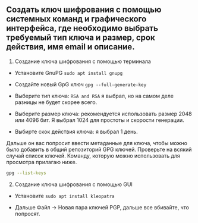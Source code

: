 ## Создать ключ шифрования с помощью системных команд и графического интерфейса, где необходимо выбрать требуемый тип ключа и размер, срок  действия, имя email и описание.

1. Создание ключа шифрования с помощью терминала

- Установите GnuPG `sudo apt install gnupg`

- Создайте новый GpG ключ `gpg --full-generate-key`

- Выберите тип ключа: `RSA and RSA` я выбрал, но на самом деле разницы не будет скорее всего. 

- Выберите размер ключа: рекомендуется использовать размер 2048 или 4096 бит. Я выбрал 1024 для простоты и скорости генерации. 

- Выбирте скок действия ключа: я выбрал 1 день. 

Дальше он вас попросит ввести метаданные для ключа, чтобы можно было добавить в общий репозиторий GPG ключей. 
Проверьте на всякий случай список ключей. Команду, которую можно использовать для просмотра прилагаю ниже. 

```bash
gpg --list-keys
```

2. Создание ключа шифрования с помощью GUI

- Установите `sudo apt install kleopatra`

- Дальше Файл -> Новая пара ключей PGP, дальше все вбивайте, что попросят. 